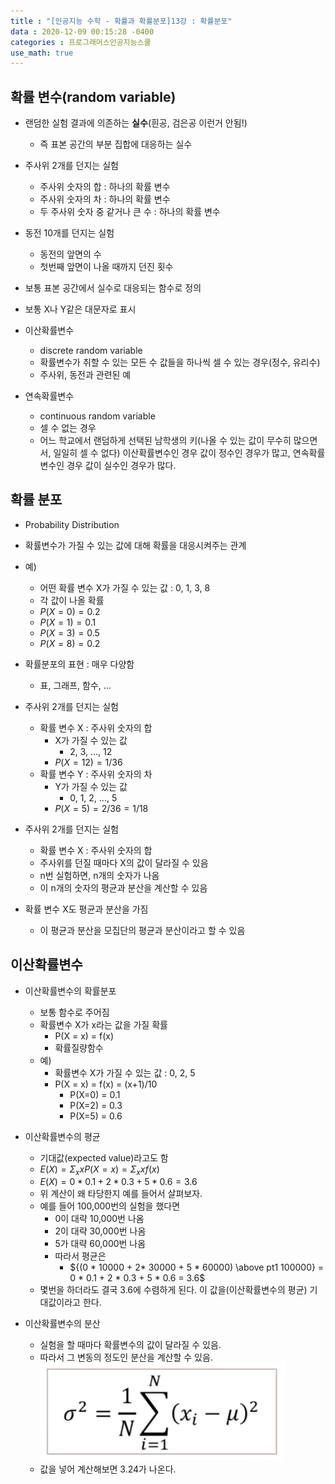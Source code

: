 ```yaml
---
title : "[인공지능 수학 - 확률과 확률분포]13강 : 확률분포"
data : 2020-12-09 00:15:28 -0400
categories : 프로그래머스인공지능스쿨
use_math: true
---
```

## 확률 변수(random variable)
- 랜덤한 실험 결과에 의존하는 **실수**(흰공, 검은공 이런거 안됨!)
    - 즉 표본 공간의 부분 집합에 대응하는 실수
- 주사위 2개를 던지는 실험
    - 주사위 숫자의 합 : 하나의 확률 변수
    - 주사위 숫자의 차 : 하나의 확률 변수
    - 두 주사위 숫자 중 같거나 큰 수 : 하나의 확률 변수
- 동전 10개를 던지는 실험
    - 동전의 앞면의 수
    - 첫번째 앞면이 나올 때까지 던진 횟수
- 보통 표본 공간에서 실수로 대응되는 함수로 정의
- 보통 X나 Y같은 대문자로 표시
  
- 이산확률변수
    - discrete random variable
    - 확률변수가 취할 수 있는 모든 수 값들을 하나씩 셀 수 있는 경우(정수, 유리수)
    - 주사위, 동전과 관련된 예
- 연속확률변수
    - continuous random variable
    - 셀 수 없는 경우
    - 어느 학교에서 랜덤하게 선택된 남학생의 키(나올 수 있는 값이 무수히 많으면서, 일일히 셀 수 없다)
이산확률변수인 경우 값이 정수인 경우가 많고, 연속확률변수인 경우 값이 실수인 경우가 많다.  
  
## 확률 분포
- Probability Distribution
- 확률변수가 가질 수 있는 값에 대해 확률을 대응시켜주는 관계
- 예)
    - 어떤 확률 변수 X가 가질 수 있는 값 : 0, 1, 3, 8
    - 각 값이 나올 확률
    - $P(X = 0) = 0.2$
    - $P(X = 1) = 0.1$
    - $P(X = 3) = 0.5$
    - $P(X = 8) = 0.2$
  
- 확률분포의 표현 : 매우 다양함
    - 표, 그래프, 함수, ...
  
- 주사위 2개를 던지는 실험
    - 확률 변수 X : 주사위 숫자의 합
        - X가 가질 수 있는 값  
            - 2, 3, ..., 12
        - $P(X = 12) = 1/36$
    - 확률 변수 Y : 주사위 숫자의 차
        - Y가 가질 수 있는 값
            - 0, 1, 2, ..., 5
        - $P(X = 5) = 2/36 = 1/18$
  
- 주사위 2개를 던지는 실험
    - 확률 변수 X : 주사위 숫자의 합
    - 주사위를 던질 때마다 X의 값이 달라질 수 있음
    - n번 실험하면, n개의 숫자가 나옴
    - 이 n개의 숫자의 평균과 분산을 계산할 수 있음
- 확률 변수 X도 평균과 분산을 가짐
    - 이 평균과 분산을 모집단의 평균과 분산이라고 할 수 있음
  
## 이산확률변수
- 이산확률변수의 확률분포
    - 보통 함수로 주어짐
    - 확률변수 X가 x라는 값을 가질 확률
        - P(X = x) = f(x)
        - 확률질량함수
    - 예)
        - 확률변수 X가 가질 수 있는 값 : 0, 2, 5
        - P(X = x) = f(x) = (x+1)/10
            - P(X=0) = 0.1
            - P(X=2) = 0.3
            - P(X=5) = 0.6
  
- 이산확률변수의 평균
    - 기대값(expected value)라고도 함
    - $E(X) = \Sigma_x xP(X = x) = \Sigma_x xf(x)$
    - $E(X) = 0 * 0.1 + 2 * 0.3 + 5 * 0.6 = 3.6$
    - 위 계산이 왜 타당한지 예를 들어서 살펴보자.
    - 예를 들어 100,000번의 실험을 했다면
        - 0이 대략 10,000번 나옴
        - 2이 대략 30,000번 나옴
        - 5가 대략 60,000번 나옴
        - 따라서 평균은
            - ${(0 * 10000 + 2* 30000 + 5 * 60000) \above pt1 100000} = 0 * 0.1 + 2 * 0.3 + 5 * 0.6 = 3.6$
    - 몇번을 하더라도 결국 3.6에 수렴하게 된다. 이 값을(이산확률변수의 평균) 기대값이라고 한다.
  
- 이산확률변수의 분산
    - 실험을 할 때마다 확률변수의 값이 달라질 수 있음.
    - 따라서 그 변동의 정도인 분산을 계산할 수 있음.
    ![Alt Text](/assets/images/20201209/40.png)  
    - 값을 넣어 계산해보면 3.24가 나온다.
